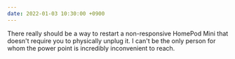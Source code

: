 ```yaml
---
date: 2022-01-03 10:30:00 +0900
---
```


There really should be a way to restart a non-responsive HomePod Mini that doesn't require you to physically unplug it. I can't be the only person for whom the power point is incredibly inconvenient to reach.
